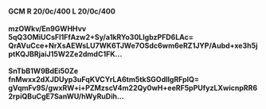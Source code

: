 #### GCM R 20/0c/400 L 20/0c/400
**mzOWkv/En9GWHHvv**<br/>**5qQ3OMiUCsFl1FfAzw2+Sy/a1kRYo30LlgbzPFD6LAc=**<br/>**QrAVuCce+NrXsAEWsLU7WK6TJWe7OSdc6wm6eRZ1JYP/Aubd+xe3h5jptKQJBRjaiJ15W2Ze2dmdC1FK...**<br/><br/>
**SnTbB1W9BdEi50Ze**<br/>**fnMwxx2dXJDUyp3uFqKVCYrLA6tm5tkSGOdllgRFpIQ=**<br/>**gVqmFv9S/gwxRW+i+PZMzscV4m22Qy0wH+eeRF5pPUfyzLXwicnpRR62rpiQBuCgE7SanWU/hWyRuDih...**